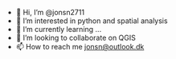 - 👋 Hi, I’m @jonsn2711
- 👀 I’m interested in python and spatial analysis
- 🌱 I’m currently learning ...
- 💞️ I’m looking to collaborate on QGIS
- 📫 How to reach me jonsn@outlook.dk

<!---
jonsn2711/jonsn2711 is a ✨ special ✨ repository because its `README.md` (this file) appears on your GitHub profile.
You can click the Preview link to take a look at your changes.
--->
